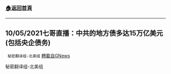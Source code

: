 ###  [:house:返回首頁](https://github.com/ourhimalayas/txt)
---


## 10/05/2021七哥直播：中共的地方债多达15万亿美元(包括央企债务)
` 秘密翻译组-北美组` [轉載自GNews](https://gnews.org/zh-hans/1577863/)

秘密翻译组-北美组
